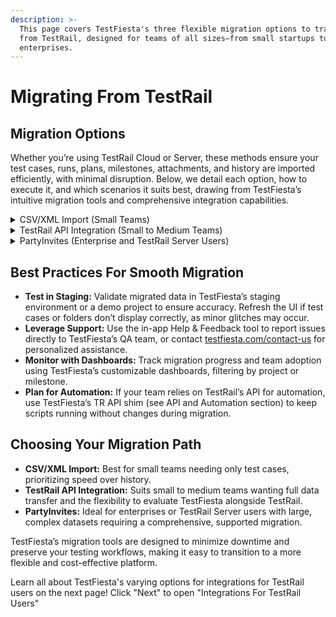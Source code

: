 ```yaml
---
description: >-
  This page covers TestFiesta's three flexible migration options to transition
  from TestRail, designed for teams of all sizes—from small startups to large
  enterprises.
---
```


# Migrating From TestRail

## Migration Options

Whether you’re using TestRail Cloud or Server, these methods ensure your test cases, runs, plans, milestones, attachments, and history are imported efficiently, with minimal disruption. Below, we detail each option, how to execute it, and which scenarios it suits best, drawing from TestFiesta’s intuitive migration tools and comprehensive integration capabilities.

<details>

<summary>CSV/XML Import (Small Teams)</summary>

* **Overview:** Ideal for small teams or those needing only test cases without historical data (e.g., results, execution history). This method is quick and straightforward, perfect for lightweight setups or rapid onboarding.
* **How It Works:**
  1. In TestRail, export your test cases as a CSV or XML file via the Test Cases section (refer to TestRail’s [export guide](https://support.testrail.com/hc/en-us/articles/15144643126932-Export-test-cases)).
  2. In TestFiesta, navigate to Admin > Import and upload the exported file.
  3. Map fields (e.g., title, steps, expected results) as prompted to align TestRail’s structure with TestFiesta’s test case repository.
  4. Review imported cases in a new or demo project to ensure accuracy.
* **When to Use:** Best for small shops or teams starting fresh, where history isn’t critical. It’s the simplest way to get testing in TestFiesta within minutes.
* **Limitations:** Excludes test runs, results, and history. Manual field mapping may be needed for custom fields.
* **Tips:** Check [https://docs.testfiesta.com/projects-tab/test-cases-tab/importing-exporting-test-cases](https://docs.testfiesta.com/projects-tab/test-cases-tab/importing-exporting-test-cases) for detailed import steps.

</details>

<details>

<summary>TestRail API Integration (Small to Medium Teams)</summary>

* **Overview:** Designed for small to medium teams, this method uses TestFiesta’s TestRail API integration to pull all TestRail data—test cases, runs, plans, milestones, attachments, custom fields, and history—in a single, automated process. It also supports bidirectional sync for evaluating TestFiesta while continuing TestRail operations.
* **How It Works:**
  1. In TestFiesta, go to Admin > Integrations > TestRail.
  2. Enter your TestRail API credentials (found in TestRail’s user settings; see [TestRail API docs](https://support.testrail.com/hc/en-us/articles/7076948376724-API-reference)).
  3. Initiate the import to pull all data into a TestFiesta project. The process completes in minutes, mapping TestRail’s structure (e.g., sections to folders, suites to repositories) to TestFiesta’s.
  4. Enable sync to keep TestFiesta and TestRail in lockstep—changes in one platform reflect in the other.
  5. Review data in TestFiesta’s project or staging environment. Use dashboards to verify completeness.
* **When to Use:** Perfect for teams wanting a full migration with history or those testing TestFiesta alongside TestRail. The sync feature supports gradual adoption without disrupting workflows.
* **Benefits:** Comprehensive data transfer, real-time sync, and minimal setup. Preserves folder structures, custom fields, and attachments.
* **Limitations:** Requires TestRail Cloud access and API credentials. Sync should be disabled post-migration to avoid conflicts.
* **Tips:** Test in a staging project to identify UI issues (e.g., folder loading glitches noted in testing). Disable sync once fully transitioned. Refer to [docs.testfiesta.com/getting-started/testrail-migration](https://docs.testfiesta.com/getting-started/testrail-migration) for setup guides

</details>

<details>

<summary>PartyInvites (Enterprise and TestRail Server Users)</summary>

* **Overview:** PartyInvites is a specialized tool for large-scale migrations, particularly for TestRail Server users or enterprises with full database copies (e.g., Meta-sized teams). It directly imports an entire TestRail database into TestFiesta, ensuring no data loss. (Note: “Piñata” appears to be a misnomer for PartyInvites, likely a transcription error; it’s not referenced in TestFiesta’s public docs.)
* **How It Works:**
  1. Contact TestFiesta support at [testfiesta.com/contact-us](https://testfiesta.com/contact-us) to initiate the process.
  2. Provide access to your TestRail Server database or a database copy (e.g., SQL dump or backup).
  3. TestFiesta’s team uses PartyInvites to map and import all data—test cases, runs, plans, milestones, attachments, and history—into a TestFiesta organization.
  4. Validate the migration in a dedicated TestFiesta project, using dashboards to confirm data integrity.
* **When to Use:** Best for enterprise teams with complex TestRail Server setups or large datasets requiring a hands-off, high-fidelity migration.
* **Benefits:** Handles massive datasets, preserves all metadata, and minimizes manual effort. Tailored for server-based instances not accessible via API.
* **Limitations:** Not publicly available yet; requires coordination with TestFiesta’s team. Primarily for TestFiesta’s internal use or large accounts.&#x20;
* **Tips:** Schedule a consultation with support to plan the migration timeline. Use TestFiesta’s audit logs (Admin > Audit Log) to track imported data actions.

</details>

## Best Practices For Smooth Migration

* **Test in Staging:** Validate migrated data in TestFiesta’s staging environment or a demo project to ensure accuracy. Refresh the UI if test cases or folders don’t display correctly, as minor glitches may occur.
* **Leverage Support:** Use the in-app Help & Feedback tool to report issues directly to TestFiesta’s QA team, or contact [testfiesta.com/contact-us](https://testfiesta.com/contact-us) for personalized assistance.
* **Monitor with Dashboards:** Track migration progress and team adoption using TestFiesta’s customizable dashboards, filtering by project or milestone.
* **Plan for Automation:** If your team relies on TestRail’s API for automation, use TestFiesta’s TR API shim (see API and Automation section) to keep scripts running without changes during migration.

## Choosing Your Migration Path

* **CSV/XML Import:** Best for small teams needing only test cases, prioritizing speed over history.
* **TestRail API Integration:** Suits small to medium teams wanting full data transfer and the flexibility to evaluate TestFiesta alongside TestRail.
* **PartyInvites:** Ideal for enterprises or TestRail Server users with large, complex datasets requiring a comprehensive, supported migration.

TestFiesta’s migration tools are designed to minimize downtime and preserve your testing workflows, making it easy to transition to a more flexible and cost-effective platform.

Learn all about TestFiesta's varying options for integrations for TestRail users on the next page! Click "Next" to open "Integrations For TestRail Users"
